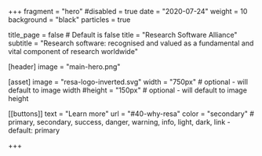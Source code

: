 +++
fragment = "hero"
#disabled = true
date = "2020-07-24"
weight = 10
background = "black"
particles = true

title_page = false # Default is false
title = "Research Software Alliance"
subtitle = "Research software: recognised and valued as a fundamental and vital component of research worldwide"

[header]
  image = "main-hero.png"

[asset]
  image = "resa-logo-inverted.svg"
  width = "750px" # optional - will default to image width
  #height = "150px" # optional - will default to image height

[[buttons]]
  text = "Learn more"
  url = "#40-why-resa"
  color = "secondary" # primary, secondary, success, danger, warning, info, light, dark, link - default: primary

+++
